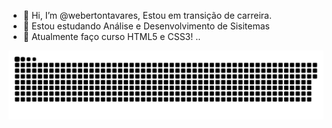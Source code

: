 - 👋 Hi, I’m @webertontavares, Estou em transição de carreira.
- 👀 Estou estudando Análise e Desenvolvimento de Sisitemas
- 🌱 Atualmente faço curso HTML5 e CSS3!
..

<!---
webertontavares/webertontavares is a ✨ special ✨ repository because its `README.md` (this file) appears on your GitHub profile.
You can click the Preview link to take a look at your changes.
--->


 <div>  
  
  ![Snake animation](https://github.com/diegodimanno/diegodimanno/blob/output/github-contribution-grid-snake.svg)
  
 </div>
